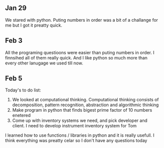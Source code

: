 Jan 29
-------- 
We stared with python. Puting numbers in order was a bit of a challange for me but I got it preatty quick.

Feb 3
-----
All the programing questioons were easier than puting numbers in order. I finnsihed all of them really quick. And I like python so much more than every other lanugage we used till now.

Feb 5
------
Today's to do list:
1. We looked at computational thinking. Computational thinking consists of decomposition, pattern recognition, abstraction and algorithmic thinking
1. Make program in python that finds bigest prime factor of 10 numbers enetered
1. Come up with inventory systems we need, and pick developer and client. I need to develop instrument inventory system for Tom


I learned how to use functions / libraries in python and it is really usefull. I think everything was preatty celar so I don't have any questions today
